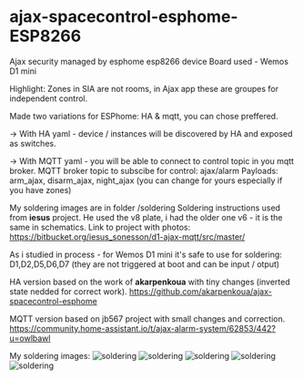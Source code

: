 # ajax-spacecontrol-esphome-ESP8266
Ajax security managed by esphome esp8266 device
Board used - Wemos D1 mini

Highlight: Zones in SIA are not rooms, in Ajax app these are groupes for independent control.

Made two variations for ESPhome: HA & mqtt, you can chose preffered.

-> With HA yaml - device / instances will be discovered by HA and exposed as switches.

-> With MQTT yaml - you will be able to connect to control topic in you mqtt broker.
MQTT broker topic to subscibe for control: ajax/alarm
Payloads: arm_ajax, disarm_ajax, night_ajax (you can change for yours especially if you have zones)

My soldering images are in folder /soldering
Soldering instructions used from **iesus** project.
He used the v8 plate, i had the older one v6 - it is the same in schematics.
Link to project with photos:
https://bitbucket.org/iesus_sonesson/d1-ajax-mqtt/src/master/

As i studied in process - for Wemos D1 mini it's safe to use for soldering: D1,D2,D5,D6,D7
(they are not triggered at boot and can be input / otput)

HA version based on the work of **akarpenkoua** with tiny changes (inverted state nedded for correct work).
https://github.com/akarpenkoua/ajax-spacecontrol-esphome

MQTT version based on jb567 project with small changes and correction.
https://community.home-assistant.io/t/ajax-alarm-system/62853/442?u=owlbawl

My soldering images:
![soldering](/soldering/1.jpeg?raw=true)
![soldering](/soldering/2.jpeg?raw=true)
![soldering](/soldering/3.jpeg?raw=true)
![soldering](/soldering/4.jpeg?raw=true)
![soldering](/soldering/5.jpeg?raw=true)
